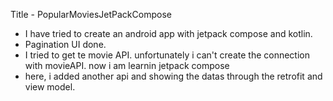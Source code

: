 Title - PopularMoviesJetPackCompose
- I have tried to create an android app with jetpack compose and kotlin.
- Pagination UI done.
- I tried to get te movie API. unfortunately i can't create the connection with movieAPI. now i am learnin jetpack compose
- here, i added another api and showing the datas through the retrofit and view model.
